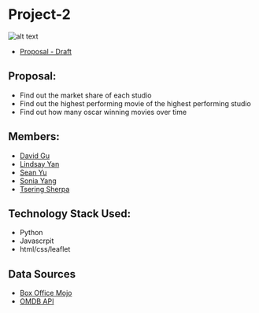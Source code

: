 # Project-2
![alt text](http://econlife.com/wp-content/uploads/2014/07/Suply-and-demand-movie-theater-seats.jpg..jpg)
* [Proposal - Draft](https://docs.google.com/document/d/1N4zQhVNANNn9Fwe6zHKXopqd9Daxmg_cvEEoG69-sF4/edit)

## Proposal:
* Find out the market share of each studio
* Find out the highest performing movie of the highest performing studio
* Find out how many oscar winning movies over time 

## Members:
* [David Gu](https://www.linkedin.com/in/thatmandavid-gu-a0806b5a/)
* [Lindsay Yan](https://www.linkedin.com/in/lindsay-yan-8a09469b/)
* [Sean Yu](https://www.linkedin.com/in/sean-yu-733205a6/)
* [Sonia Yang](https://www.linkedin.com/in/sonia-yang-69504438/)
* [Tsering Sherpa](https://www.linkedin.com/in/tsering-sherpa-1171a7b4/)

## Technology Stack Used:
* Python
* Javascrpit
* html/css/leaflet

## Data Sources
* [Box Office Mojo](http://www.boxofficemojo.com/)
* [OMDB API](http://www.omdbapi.com)
